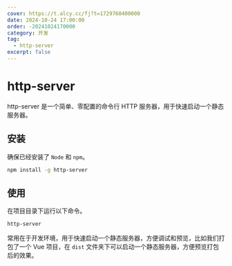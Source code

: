 ```yaml
---
cover: https://t.alcy.cc/fj?t=1729760400000
date: 2024-10-24 17:00:00
order: -20241024170000
category: 开发
tag:
  - http-server
excerpt: false
---
```


# http-server

http-server 是一个简单、零配置的命令行 HTTP 服务器，用于快速启动一个静态服务器。

## 安装

确保已经安装了 `Node` 和 `npm`。

```sh
npm install -g http-server
```

## 使用

在项目目录下运行以下命令。

```sh
http-server
```

常用在于开发环境，用于快速启动一个静态服务器，方便调试和预览，比如我们打包了一个 Vue 项目，在 `dist` 文件夹下可以启动一个静态服务器，方便预览打包后的效果。